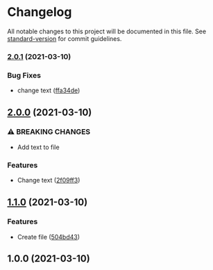 # Changelog

All notable changes to this project will be documented in this file. See [standard-version](https://github.com/conventional-changelog/standard-version) for commit guidelines.

### [2.0.1](https://github.com/lellex/lellex-test-changelog/compare/v2.0.0...v2.0.1) (2021-03-10)


### Bug Fixes

* change text ([ffa34de](https://github.com/lellex/lellex-test-changelog/commit/ffa34de2fac99c6defb8098751959213f6277c51))

## [2.0.0](https://github.com/lellex/lellex-test-changelog/compare/v1.1.0...v2.0.0) (2021-03-10)


### ⚠ BREAKING CHANGES

* Add text to file

### Features

* Change text ([2f09ff3](https://github.com/lellex/lellex-test-changelog/commit/2f09ff35a600b2acc53a458ece5fc47df51cc569))

## [1.1.0](https://github.com/lellex/lellex-test-changelog/compare/v1.0.0...v1.1.0) (2021-03-10)


### Features

* Create file ([504bd43](https://github.com/lellex/lellex-test-changelog/commit/504bd4307fdce9260a7c6141623645ead26d6d32))

## 1.0.0 (2021-03-10)
